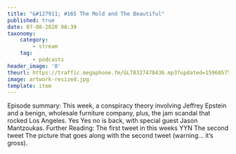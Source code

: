 ```yaml
---
title: "&#127911; #165 The Mold and The Beautiful"
published: true
date: 07-08-2020 08:39
taxonomy:
    category:
        - stream
    tag:
        - podcasts
header_image: '0'
theurl: https://traffic.megaphone.fm/GLT8327478436.mp3?updated=1596057528
image: artwork-resized.jpg
template: item
--- 
```

Episode summary: This week, a conspiracy theory involving Jeffrey Epstein and a benign, wholesale furniture company, plus, the jam scandal that rocked Los Angeles. Yes Yes no is back, with special guest Jason Mantzoukas. Further Reading: The first tweet in this weeks YYN The second tweet The picture that goes along with the second tweet (warning… it’s gross).
